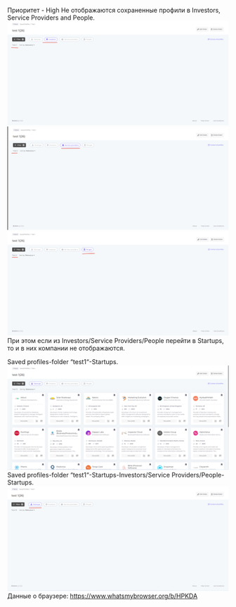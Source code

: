 Приоритет - High
Не отображаются сохраненные профили в Investors, Service Providers and People.
![alt text](images1/2022-08-22_15-59-15.png)
![alt text](images1/2022-08-22_15-59-36.png)
![alt text](images1/2022-08-22_15-59-54.png)
При этом если из Investors/Service Providers/People перейти в Startups, то и в них компании не отображаются.

Saved profiles-folder “test1“-Startups.
![alt text](images1/2022-08-22_16-03-43.png)
Saved profiles-folder “test1“-Startups-Investors/Service Providers/People-Startups.
![alt text](images1/2022-08-22_16-04-09.png)
Данные о браузере: https://www.whatsmybrowser.org/b/HPKDA